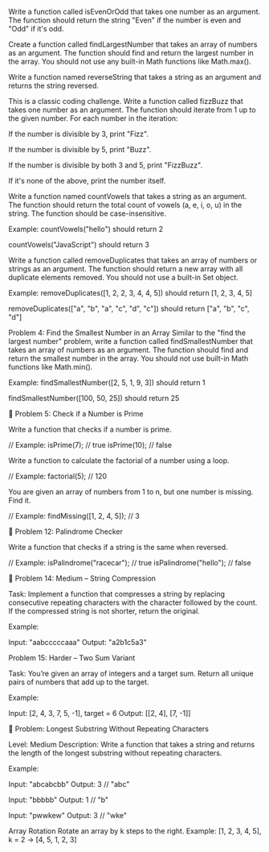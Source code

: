 Write a function called isEvenOrOdd that takes one number as an argument. The function should return the string "Even" if the number is even and "Odd" if it's odd.


Create a function called findLargestNumber that takes an array of numbers as an argument. The function should find and return the largest number in the array. You should not use any built-in Math functions like Math.max().




Write a function named reverseString that takes a string as an argument and returns the string reversed.



This is a classic coding challenge. Write a function called fizzBuzz that takes one number as an argument. The function should iterate from 1 up to the given number. For each number in the iteration:

If the number is divisible by 3, print "Fizz".

If the number is divisible by 5, print "Buzz".

If the number is divisible by both 3 and 5, print "FizzBuzz".

If it's none of the above, print the number itself.





Write a function named countVowels that takes a string as an argument. The function should return the total count of vowels (a, e, i, o, u) in the string. The function should be case-insensitive.

Example:
countVowels("hello") should return 2

countVowels("JavaScript") should return 3






Write a function called removeDuplicates that takes an array of numbers or strings as an argument. The function should return a new array with all duplicate elements removed. You should not use a built-in Set object.

Example:
removeDuplicates([1, 2, 2, 3, 4, 4, 5]) should return [1, 2, 3, 4, 5]

removeDuplicates(["a", "b", "a", "c", "d", "c"]) should return ["a", "b", "c", "d"]





Problem 4: Find the Smallest Number in an Array
Similar to the "find the largest number" problem, write a function called findSmallestNumber that takes an array of numbers as an argument. The function should find and return the smallest number in the array. You should not use built-in Math functions like Math.min().

Example:
findSmallestNumber([2, 5, 1, 9, 3]) should return 1

findSmallestNumber([100, 50, 25]) should return 25




🔹 Problem 5: Check if a Number is Prime

Write a function that checks if a number is prime.

// Example:
isPrime(7); // true
isPrime(10); // false





Write a function to calculate the factorial of a number using a loop.

// Example:
factorial(5); // 120



You are given an array of numbers from 1 to n, but one number is missing. Find it.

// Example:
findMissing([1, 2, 4, 5]); // 3




🔹 Problem 12: Palindrome Checker

Write a function that checks if a string is the same when reversed.

// Example:
isPalindrome("racecar"); // true
isPalindrome("hello");   // false




🔹 Problem 14: Medium – String Compression

Task:
Implement a function that compresses a string by replacing consecutive repeating characters with the character followed by the count. If the compressed string is not shorter, return the original.

Example:

Input: "aabcccccaaa"
Output: "a2b1c5a3"




Problem 15: Harder – Two Sum Variant

Task:
You’re given an array of integers and a target sum. Return all unique pairs of numbers that add up to the target.

Example:

Input: [2, 4, 3, 7, 5, -1], target = 6
Output: [[2, 4], [7, -1]]



🔹 Problem: Longest Substring Without Repeating Characters

Level: Medium
Description:
Write a function that takes a string and returns the length of the longest substring without repeating characters.

Example:

Input: "abcabcbb"
Output: 3   // "abc"

Input: "bbbbb"
Output: 1   // "b"

Input: "pwwkew"
Output: 3   // "wke"




Array Rotation
Rotate an array by k steps to the right.
Example:
[1, 2, 3, 4, 5], k = 2 → [4, 5, 1, 2, 3]